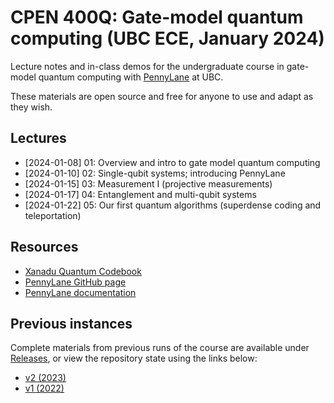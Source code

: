 # CPEN 400Q: Gate-model quantum computing (UBC ECE, January 2024)

Lecture notes and in-class demos for the undergraduate course in gate-model quantum computing with [PennyLane](https://github.com/PennyLaneAI/pennylane/) at UBC. 

These materials are open source and free for anyone to use and adapt as they
wish.

## Lectures

 - [2024-01-08] 01: Overview and intro to gate model quantum computing
 - [2024-01-10] 02: Single-qubit systems; introducing PennyLane
 - [2024-01-15] 03: Measurement I (projective measurements)
 - [2024-01-17] 04: Entanglement and multi-qubit systems 
 - [2024-01-22] 05: Our first quantum algorithms (superdense coding and teleportation)

## Resources

 - [Xanadu Quantum Codebook](https://codebook.xanadu.ai/)
 - [PennyLane GitHub page](https://github.com/PennyLaneAI/pennylane/) 
 - [PennyLane documentation](https://pennylane.readthedocs.io/en/stable/)

## Previous instances

Complete materials from previous runs of the course are available under
[Releases](https://github.com/glassnotes/CPEN-400Q/releases), or view the
repository state using the links below:
 
 * [v2 (2023)](https://github.com/glassnotes/CPEN-400Q/tree/19060632843f782f1e9c510694d2fb2140ffe61a)
 * [v1 (2022)](https://github.com/glassnotes/CPEN-400Q/tree/e3a116153d07c8fa644d6ba88c3fe60259b9731f)
